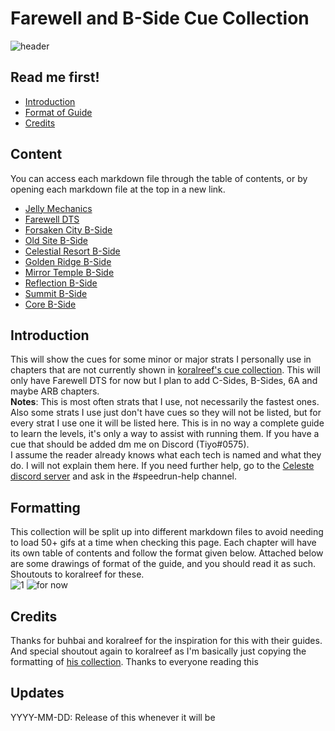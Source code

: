 # Farewell and B-Side Cue Collection
![header](https://cdn.discordapp.com/attachments/752203178715644024/901051628013105212/20211022121702_1.jpg)
## Read me first!
- [Introduction](#introduction)
- [Format of Guide](#formatting)
- [Credits](#credits)
## Content
You can access each markdown file through the table of contents, or by opening each markdown file at the top in a new link.
- [Jelly Mechanics](https://github.com/Tiyo98/celeste-cuecollection/blob/main/jellymechanics.md)
- [Farewell DTS](https://github.com/Tiyo98/celeste-cuecollection/blob/main/Farewell.md)
- [Forsaken City B-Side](https://github.com/Tiyo98/farewell-b-side-cuecollection/blob/main/City-B.md)
- [Old Site B-Side](https://github.com/Tiyo98/farewell-b-side-cuecollection/blob/main/Site-B.md)
- [Celestial Resort B-Side](https://github.com/Tiyo98/farewell-b-side-cuecollection/blob/main/Resort-B.md)
- [Golden Ridge B-Side](https://github.com/Tiyo98/farewell-b-side-cuecollection/blob/main/Ridge-B.md)
- [Mirror Temple B-Side](https://github.com/Tiyo98/farewell-b-side-cuecollection/blob/main/Temple-B.md)
- [Reflection B-Side](https://github.com/Tiyo98/farewell-b-side-cuecollection/blob/main/Reflection-B.md)
- [Summit B-Side](https://github.com/Tiyo98/farewell-b-side-cuecollection/blob/main/Summit-B.md)
- [Core B-Side](https://github.com/Tiyo98/farewell-b-side-cuecollection/blob/main/Core-B.md)
## Introduction
This will show the cues for some minor or major strats I personally use in chapters that are not currently shown in [koralreef's cue collection](https://github.com/koralreeef/anypercent-cuecollection). This will only have Farewell DTS for now but I plan to add C-Sides, B-Sides, 6A and maybe ARB chapters.
\
**Notes**: This is most often strats that I use, not necessarily the fastest ones. Also some strats I use just don't have cues so they will not be listed, but for every strat I use one it will be listed here. This is in no way a complete guide to learn the levels, it's only a way to assist with running them. If you have a cue that should be added dm me on Discord (Tiyo#0575).
\
I assume the reader already knows what each tech is named and what they do. I will not explain them here. If you need further help, go to the [Celeste discord server](https://discord.com/invite/celeste) and ask in the #speedrun-help channel.
## Formatting
This collection will be split up into different markdown files to avoid needing to load 50+ gifs at a time when checking this page. Each chapter will have its own table of contents and follow the format given below.
Attached below are some drawings of format of the guide, and you should read it as such. Shoutouts to koralreef for these.
\
![1](https://cdn.discordapp.com/attachments/293555577991200770/775444116707606558/unknown.png)
![for now](https://cdn.discordapp.com/attachments/293555577991200770/775400802339913768/unknown.png)
## Credits
Thanks for buhbai and koralreef for the inspiration for this with their guides. And special shoutout again to koralreef as I'm basically just copying the formatting of [his collection](https://github.com/koralreeef/anypercent-cuecollection). Thanks to everyone reading this
## Updates
YYYY-MM-DD: Release of this whenever it will be
